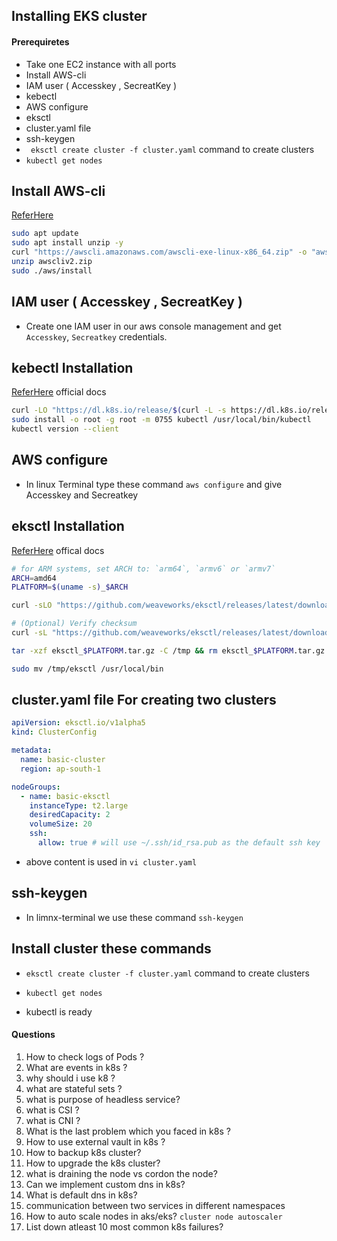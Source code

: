 ## Installing EKS cluster

#### Prerequiretes
  * Take one EC2 instance with all ports
  * Install AWS-cli 
  * IAM user ( Accesskey , SecreatKey )
  * kebectl
  * AWS configure
  * eksctl
  * cluster.yaml file
  * ssh-keygen
  * ` eksctl create cluster -f cluster.yaml` command to create clusters
  * `kubectl get nodes`


## Install AWS-cli

[ReferHere](https://docs.aws.amazon.com/cli/latest/userguide/getting-started-install.html)
```bash
sudo apt update
sudo apt install unzip -y
curl "https://awscli.amazonaws.com/awscli-exe-linux-x86_64.zip" -o "awscliv2.zip"
unzip awscliv2.zip
sudo ./aws/install
```
## IAM user ( Accesskey , SecreatKey )
* Create one IAM user in our aws console management and get `Accesskey`, `Secreatkey` credentials.


## kebectl Installation

[ReferHere](https://kubernetes.io/docs/tasks/tools/install-kubectl-linux/) official docs
```bash
curl -LO "https://dl.k8s.io/release/$(curl -L -s https://dl.k8s.io/release/stable.txt)/bin/linux/amd64/kubectl"
sudo install -o root -g root -m 0755 kubectl /usr/local/bin/kubectl
kubectl version --client
```

## AWS configure

* In linux Terminal type these command `aws configure` and give Accesskey and Secreatkey

## eksctl Installation

[ReferHere](https://github.com/weaveworks/eksctl/blob/main/README.md#installation) offical docs
```bash
# for ARM systems, set ARCH to: `arm64`, `armv6` or `armv7`
ARCH=amd64
PLATFORM=$(uname -s)_$ARCH

curl -sLO "https://github.com/weaveworks/eksctl/releases/latest/download/eksctl_$PLATFORM.tar.gz"

# (Optional) Verify checksum
curl -sL "https://github.com/weaveworks/eksctl/releases/latest/download/eksctl_checksums.txt" | grep $PLATFORM | sha256sum --check

tar -xzf eksctl_$PLATFORM.tar.gz -C /tmp && rm eksctl_$PLATFORM.tar.gz

sudo mv /tmp/eksctl /usr/local/bin
```


## cluster.yaml file For creating two clusters

```yaml
apiVersion: eksctl.io/v1alpha5
kind: ClusterConfig

metadata:
  name: basic-cluster
  region: ap-south-1

nodeGroups:
  - name: basic-eksctl
    instanceType: t2.large
    desiredCapacity: 2
    volumeSize: 20
    ssh:
      allow: true # will use ~/.ssh/id_rsa.pub as the default ssh key
```
* above content is used in `vi cluster.yaml`

## ssh-keygen

 * In limnx-terminal we use these command `ssh-keygen`

## Install cluster these commands

* `eksctl create cluster -f cluster.yaml` command to create clusters
* `kubectl get nodes`

* kubectl is ready
  

#### Questions

1. How to check logs of Pods ?
2. What are events in k8s ?
3. why should i use k8 ?
4. what are stateful sets ?
5. what is purpose of headless service?
6. what is CSI ?
7. what is CNI ?
8. What is the last problem which you faced in k8s ?
9. How to use external vault in k8s ?
10. How to backup k8s cluster?
11. How to upgrade the k8s cluster?
12. what is draining the node vs cordon the node?
13. Can we implement custom dns in k8s?
14. What is default dns in k8s?
15. communication between two services in different namespaces
16. How to auto scale nodes in aks/eks? `cluster node autoscaler` 
17. List down atleast 10 most common k8s failures?


